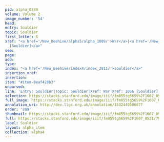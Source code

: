 ```yaml
---
pid: alpha_0889
volume: Volume 2
image_number: '54'
head: 
entry: Souldier
topic: Souldier
first_letter: S
xref: "<a href='/New_Beehive/alpha5/alpha_1009/'>War</a>|<a href='/New_Beehive/toc_vol2/toc2_207/'>1066
  [Souldier]</a>"
see: 
page: 
add: 
type: 
index: "<a href='/New_Beehive/index4/index_3811/'>souldier</a>"
insertion_xref: 
insertion: 
item: "#item-8eaf428b3"
unparsed: 
line: 'Entry: Souldier|Topic: Souldier|Xref: War|Xref: 1066 [Souldier]|Index: souldier|#item-8eaf428b3'
selection: https://stacks.stanford.edu/image/iiif/fm855tg5659%2F1607_0521/794,3164,2927,714/full/0/default.jpg
full_image: https://stacks.stanford.edu/image/iiif/fm855tg5659%2F1607_0521/full/full/0/default.jpg
annotation_uri: http://dev.llgc.org.uk/annotation/1532449506077
order: '889'
thumbnail: https://stacks.stanford.edu/image/iiif/fm855tg5659%2F1607_0521/794,3164,600,180/250,/0/default.jpg
full: https://stacks.stanford.edu/image/iiif/fm855tg5659%2F1607_0521/794,3164,2927,714/full/0/default.jpg
label: Souldier
layout: alpha_item
collection: alpha4
---
```

